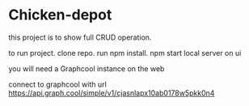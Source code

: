 # Chicken-depot
this project is to show full CRUD operation.

to run project.
clone repo.
run npm install.
npm start local server on ui

you will need a Graphcool instance on the web

connect to graphcool with url 
https://api.graph.cool/simple/v1/cjasnlapx10ab0178w5pkk0n4
